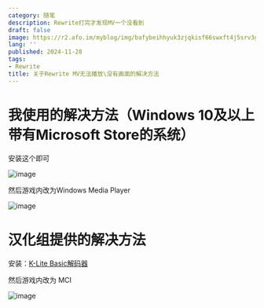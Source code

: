```yaml
---
category: 随笔
description: Rewrite打完才发现MV一个没看到
draft: false
image: https://r2.afo.im/myblog/img/bafybeihhyuk3zjqkisf66swxft4j5srv3g7wozy3zn4ykpsh3cuveuuwb4.png
lang: ''
published: 2024-11-28
tags:
- Rewrite
title: 关于Rewrite MV无法播放\没有画面的解决方法
---
```

# 我使用的解决方法（Windows 10及以上带有Microsoft Store的系统）

安装这个即可

![image](https://r2.afo.im/myblog/img/bafkreieb2qknggudxx7sc723jheso6grhgemznjqb5n6yqwsrvgqkqn4ba.png)

然后游戏内改为Windows Media Player

![image](https://r2.afo.im/myblog/img/bafkreihujn3jctibvixv4trpsu5j4d2v7de2ibzea6xe6pzmithymffpqu.png)

# 汉化组提供的解决方法

安装：[K-Lite Basic解码器](https://www.codecguide.com/download_k-lite_codec_pack_basic.htm)

然后游戏内改为 MCI

![image](https://r2.afo.im/myblog/img/bafkreic7a3tnnoxyn646tzy35nec2oioz4ktffuizb5ge67ibww5ntnmpq.png)
